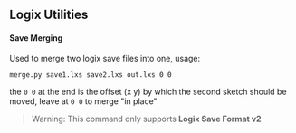 ## Logix Utilities

#### Save Merging
Used to merge two logix save files into one, usage:
```sh
merge.py save1.lxs save2.lxs out.lxs 0 0
```
the `0 0` at the end is the offset (x y) by which the second sketch should be moved, leave at `0 0` to merge "in place"
> Warning: This command only supports **Logix Save Format v2**
